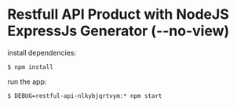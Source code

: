 # Restfull API Product with NodeJS ExpressJs Generator (--no-view)

install dependencies:
```
$ npm install
```

run the app:
```
$ DEBUG=restful-api-nlkybjqrtvym:* npm start
```